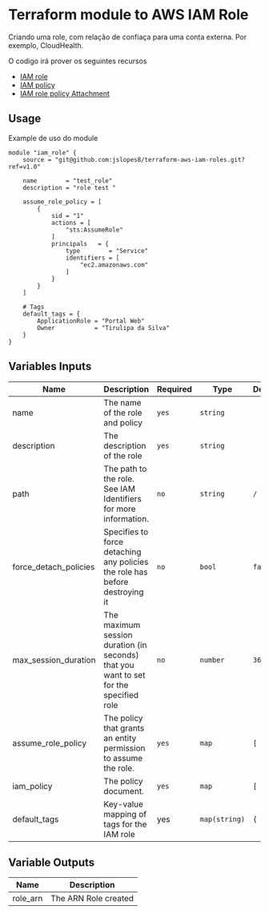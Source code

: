 # Terraform module to AWS IAM Role
Criando uma role, com relação de confiaça para uma conta externa. Por exemplo, CloudHealth.

O codigo irá prover os seguintes recursos
* [IAM role](https://www.terraform.io/docs/providers/aws/r/iam_role.html)
* [IAM policy](https://www.terraform.io/docs/providers/aws/r/iam_policy.html)
* [IAM role policy Attachment](https://www.terraform.io/docs/providers/aws/r/iam_role_policy_attachment.html)

## Usage
Example de uso do module

```hcl
module "iam_role" {
    source = "git@github.com:jslopes8/terraform-aws-iam-roles.git?ref=v1.0"

    name        = "test_role"
    description = "role test "

    assume_role_policy = [
        {
            sid = "1"
            actions = [
                "sts:AssumeRole"
            ]
            principals   = {
                type        = "Service"
                identifiers = [ 
                    "ec2.amazonaws.com"
                ]
            }
        } 
    ]

    # Tags
    default_tags = {
        ApplicationRole = "Portal Web"
        Owner           = "Tirulipa da Silva"
    }
}

```

<!-- BEGINNING OF PRE-COMMIT-TERRAFORM DOCS HOOK -->
## Variables Inputs
| Name | Description | Required | Type | Default |
| ---- | ----------- | -------- | ---- | ------- |
| name | The name of the role and policy | `yes` | `string` | ` ` |
| description | The description of the role | `yes` | `string` | ` ` |
| path | The path to the role. See IAM Identifiers for more information.  | `no` | `string` | `/` |
| force_detach_policies | Specifies to force detaching any policies the role has before destroying it | `no` | `bool` | `false` |
| max_session_duration | The maximum session duration (in seconds) that you want to set for the specified role | `no` | `number` | `3600` |
| assume_role_policy | The policy that grants an entity permission to assume the role. | `yes` | `map` | `[ ]` |
| iam_policy | The policy document. | `yes` | `map` | `[ ]` |
| default_tags | Key-value mapping of tags for the IAM role | yes | `map(string)` | `{ }` |

## Variable Outputs
<!-- END OF PRE-COMMIT-TERRAFORM DOCS HOOK -->
| Name | Description |
| ---- | ----------- |
| role_arn | The ARN Role created |